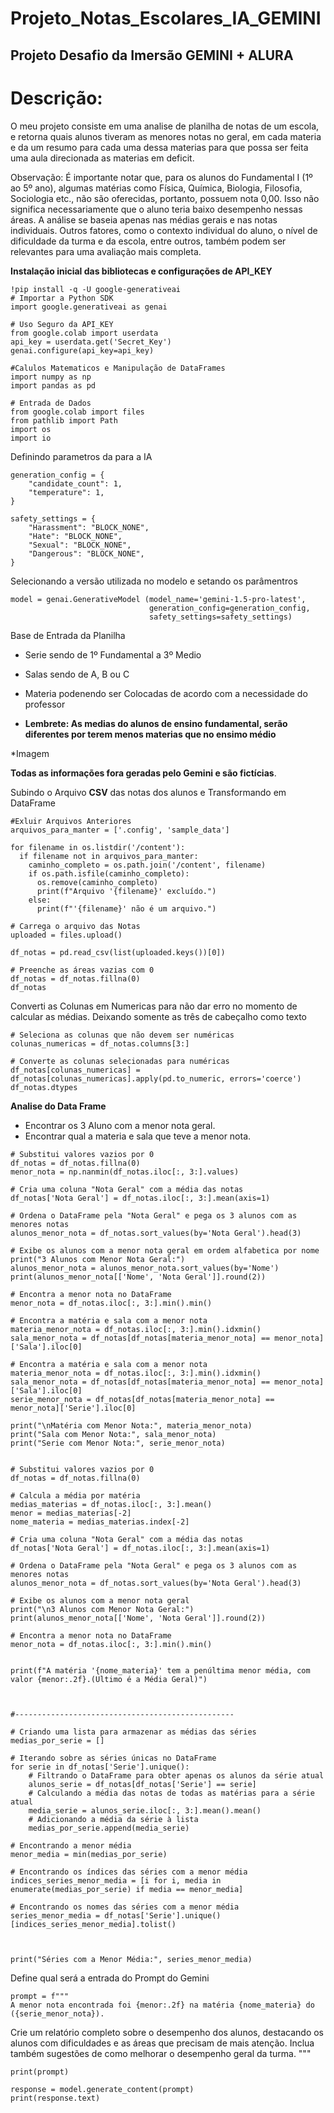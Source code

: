 # Projeto_Notas_Escolares_IA_GEMINI
## Projeto Desafio da Imersão GEMINI + ALURA

# Descrição:

O meu projeto consiste em uma analise de planilha de notas de um escola, e retorna quais alunos tiveram as menores notas no geral, em cada materia e da um resumo para cada uma dessa materias para que possa ser feita uma aula direcionada as materias em deficit.

Observação:
É importante notar que, para os alunos do Fundamental I (1º ao 5º ano), algumas matérias como Física, Química, Biologia, Filosofia, Sociologia etc., não são oferecidas, portanto, possuem  nota 0,00. Isso não significa necessariamente que o aluno teria baixo desempenho nessas áreas.
A análise se baseia apenas nas médias gerais e nas notas individuais. Outros fatores, como o contexto individual do aluno, o nível de dificuldade da turma e da escola, entre outros, também podem ser relevantes para uma avaliação mais completa.



**Instalação inicial das bibliotecas e configurações de API_KEY**
```
!pip install -q -U google-generativeai
# Importar a Python SDK
import google.generativeai as genai

# Uso Seguro da API_KEY
from google.colab import userdata
api_key = userdata.get('Secret_Key')
genai.configure(api_key=api_key)

#Calulos Matematicos e Manipulação de DataFrames
import numpy as np
import pandas as pd

# Entrada de Dados
from google.colab import files
from pathlib import Path
import os
import io
```

Definindo parametros da para a IA

```
generation_config = {
    "candidate_count": 1,
    "temperature": 1,
}

safety_settings = {
    "Harassment": "BLOCK_NONE",
    "Hate": "BLOCK_NONE",
    "Sexual": "BLOCK_NONE",
    "Dangerous": "BLOCK_NONE",
}
```
Selecionando a versão utilizada no modelo e setando os parâmentros
```
model = genai.GenerativeModel (model_name='gemini-1.5-pro-latest',
                               generation_config=generation_config,
                               safety_settings=safety_settings)
```
Base de Entrada da Planilha

*   Serie sendo de 1º Fundamental a 3º Medio
*   Salas sendo de A, B ou C
*   Materia podenendo ser Colocadas de acordo com a necessidade do professor

*   **Lembrete: As medias do alunos de ensino fundamental, serão diferentes por terem menos materias que no ensimo médio**  

*Imagem

**Todas as informações fora geradas pelo Gemini e são fictícias**.

Subindo o Arquivo **CSV** das notas dos alunos e Transformando em DataFrame
```
#Exluir Arquivos Anteriores
arquivos_para_manter = ['.config', 'sample_data']

for filename in os.listdir('/content'):
  if filename not in arquivos_para_manter:
    caminho_completo = os.path.join('/content', filename)
    if os.path.isfile(caminho_completo):
      os.remove(caminho_completo)
      print(f"Arquivo '{filename}' excluído.")
    else:
      print(f"'{filename}' não é um arquivo.")

# Carrega o arquivo das Notas
uploaded = files.upload()

df_notas = pd.read_csv(list(uploaded.keys())[0])

# Preenche as áreas vazias com 0
df_notas = df_notas.fillna(0)
df_notas

```
Converti as Colunas em Numericas para não dar erro no momento de calcular as médias. Deixando somente as três de cabeçalho como texto
```
# Seleciona as colunas que não devem ser numéricas
colunas_numericas = df_notas.columns[3:]

# Converte as colunas selecionadas para numéricas
df_notas[colunas_numericas] = df_notas[colunas_numericas].apply(pd.to_numeric, errors='coerce')
df_notas.dtypes
```
**Analise do Data Frame**


*   Encontrar os 3 Aluno com a menor nota geral.
*   Encontrar qual a materia e sala que teve a menor nota.


```
# Substitui valores vazios por 0
df_notas = df_notas.fillna(0)
menor_nota = np.nanmin(df_notas.iloc[:, 3:].values)

# Cria uma coluna "Nota Geral" com a média das notas
df_notas['Nota Geral'] = df_notas.iloc[:, 3:].mean(axis=1)

# Ordena o DataFrame pela "Nota Geral" e pega os 3 alunos com as menores notas
alunos_menor_nota = df_notas.sort_values(by='Nota Geral').head(3)

# Exibe os alunos com a menor nota geral em ordem alfabetica por nome
print("3 Alunos com Menor Nota Geral:")
alunos_menor_nota = alunos_menor_nota.sort_values(by='Nome')
print(alunos_menor_nota[['Nome', 'Nota Geral']].round(2))

# Encontra a menor nota no DataFrame
menor_nota = df_notas.iloc[:, 3:].min().min()

# Encontra a matéria e sala com a menor nota
materia_menor_nota = df_notas.iloc[:, 3:].min().idxmin()
sala_menor_nota = df_notas[df_notas[materia_menor_nota] == menor_nota]['Sala'].iloc[0]

# Encontra a matéria e sala com a menor nota
materia_menor_nota = df_notas.iloc[:, 3:].min().idxmin()
sala_menor_nota = df_notas[df_notas[materia_menor_nota] == menor_nota]['Sala'].iloc[0]
serie_menor_nota = df_notas[df_notas[materia_menor_nota] == menor_nota]['Serie'].iloc[0]

print("\nMatéria com Menor Nota:", materia_menor_nota)
print("Sala com Menor Nota:", sala_menor_nota)
print("Serie com Menor Nota:", serie_menor_nota)


# Substitui valores vazios por 0
df_notas = df_notas.fillna(0)

# Calcula a média por matéria
medias_materias = df_notas.iloc[:, 3:].mean()
menor = medias_materias[-2]
nome_materia = medias_materias.index[-2]

# Cria uma coluna "Nota Geral" com a média das notas
df_notas['Nota Geral'] = df_notas.iloc[:, 3:].mean(axis=1)

# Ordena o DataFrame pela "Nota Geral" e pega os 3 alunos com as menores notas
alunos_menor_nota = df_notas.sort_values(by='Nota Geral').head(3)

# Exibe os alunos com a menor nota geral
print("\n3 Alunos com Menor Nota Geral:")
print(alunos_menor_nota[['Nome', 'Nota Geral']].round(2))

# Encontra a menor nota no DataFrame
menor_nota = df_notas.iloc[:, 3:].min().min()


print(f"A matéria '{nome_materia}' tem a penúltima menor média, com valor {menor:.2f}.(Ultimo é a Média Geral)")



#-------------------------------------------------

# Criando uma lista para armazenar as médias das séries
medias_por_serie = []

# Iterando sobre as séries únicas no DataFrame
for serie in df_notas['Serie'].unique():
    # Filtrando o DataFrame para obter apenas os alunos da série atual
    alunos_serie = df_notas[df_notas['Serie'] == serie]
    # Calculando a média das notas de todas as matérias para a série atual
    media_serie = alunos_serie.iloc[:, 3:].mean().mean()
    # Adicionando a média da série à lista
    medias_por_serie.append(media_serie)

# Encontrando a menor média
menor_media = min(medias_por_serie)

# Encontrando os índices das séries com a menor média
indices_series_menor_media = [i for i, media in enumerate(medias_por_serie) if media == menor_media]

# Encontrando os nomes das séries com a menor média
series_menor_media = df_notas['Serie'].unique()[indices_series_menor_media].tolist()



print("Séries com a Menor Média:", series_menor_media)
```
Define qual será a entrada do Prompt do Gemini


```
prompt = f"""
A menor nota encontrada foi {menor:.2f} na matéria {nome_materia} do ({serie_menor_nota}).
```
Crie um relatório completo sobre o desempenho dos alunos, destacando os alunos com dificuldades e as áreas que precisam de mais atenção. Inclua também sugestões de como melhorar o desempenho geral da turma.
"""
```
print(prompt)

response = model.generate_content(prompt)
print(response.text)
```
